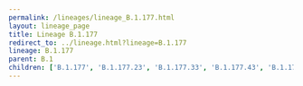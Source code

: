 ```yaml
---
permalink: /lineages/lineage_B.1.177.html
layout: lineage_page
title: Lineage B.1.177
redirect_to: ../lineage.html?lineage=B.1.177
lineage: B.1.177
parent: B.1
children: ['B.1.177', 'B.1.177.23', 'B.1.177.33', 'B.1.177.43', 'B.1.177.77', 'B.1.177.86']
---
```

